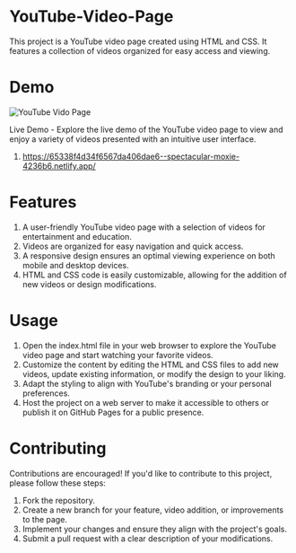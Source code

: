 # YouTube-Video-Page

This project is a YouTube video page created using HTML and CSS. It features a collection of videos organized for easy access and viewing.

# Demo

![YouTube Vido Page](https://github.com/UmitAygunn/YouTube-Video-Page/assets/140657845/e7ae0599-c606-4f2d-8e23-29e2118fc2d1)


Live Demo - Explore the live demo of the YouTube video page to view and enjoy a variety of videos presented with an intuitive user interface.
1) https://65338f4d34f6567da406dae6--spectacular-moxie-4236b6.netlify.app/

# Features

1) A user-friendly YouTube video page with a selection of videos for entertainment and education.
2) Videos are organized for easy navigation and quick access.
3) A responsive design ensures an optimal viewing experience on both mobile and desktop devices.
4) HTML and CSS code is easily customizable, allowing for the addition of new videos or design modifications.

# Usage

1) Open the index.html file in your web browser to explore the YouTube video page and start watching your favorite videos.
2) Customize the content by editing the HTML and CSS files to add new videos, update existing information, or modify the design to your liking.
3) Adapt the styling to align with YouTube's branding or your personal preferences.
4) Host the project on a web server to make it accessible to others or publish it on GitHub Pages for a public presence.

# Contributing
Contributions are encouraged! If you'd like to contribute to this project, please follow these steps:

1) Fork the repository.
2) Create a new branch for your feature, video addition, or improvements to the page.
3) Implement your changes and ensure they align with the project's goals.
4) Submit a pull request with a clear description of your modifications.

